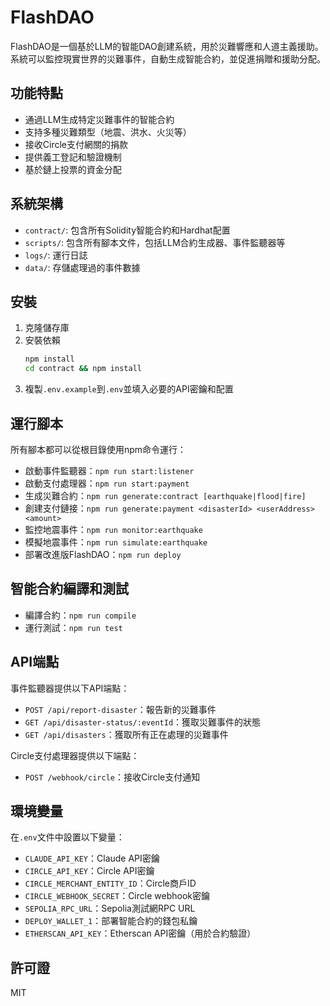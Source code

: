 # FlashDAO

FlashDAO是一個基於LLM的智能DAO創建系統，用於災難響應和人道主義援助。系統可以監控現實世界的災難事件，自動生成智能合約，並促進捐贈和援助分配。

## 功能特點

- 通過LLM生成特定災難事件的智能合約
- 支持多種災難類型（地震、洪水、火災等）
- 接收Circle支付網關的捐款
- 提供義工登記和驗證機制
- 基於鏈上投票的資金分配

## 系統架構

- `contract/`: 包含所有Solidity智能合約和Hardhat配置
- `scripts/`: 包含所有腳本文件，包括LLM合約生成器、事件監聽器等
- `logs/`: 運行日誌
- `data/`: 存儲處理過的事件數據

## 安裝

1. 克隆儲存庫
2. 安裝依賴
   ```bash
   npm install
   cd contract && npm install
   ```
3. 複製`.env.example`到`.env`並填入必要的API密鑰和配置

## 運行腳本

所有腳本都可以從根目錄使用npm命令運行：

- 啟動事件監聽器：`npm run start:listener`
- 啟動支付處理器：`npm run start:payment`
- 生成災難合約：`npm run generate:contract [earthquake|flood|fire]`
- 創建支付鏈接：`npm run generate:payment <disasterId> <userAddress> <amount>`
- 監控地震事件：`npm run monitor:earthquake`
- 模擬地震事件：`npm run simulate:earthquake`
- 部署改進版FlashDAO：`npm run deploy`

## 智能合約編譯和測試

- 編譯合約：`npm run compile`
- 運行測試：`npm run test`

## API端點

事件監聽器提供以下API端點：

- `POST /api/report-disaster`：報告新的災難事件
- `GET /api/disaster-status/:eventId`：獲取災難事件的狀態
- `GET /api/disasters`：獲取所有正在處理的災難事件

Circle支付處理器提供以下端點：

- `POST /webhook/circle`：接收Circle支付通知

## 環境變量

在`.env`文件中設置以下變量：

- `CLAUDE_API_KEY`：Claude API密鑰
- `CIRCLE_API_KEY`：Circle API密鑰
- `CIRCLE_MERCHANT_ENTITY_ID`：Circle商戶ID
- `CIRCLE_WEBHOOK_SECRET`：Circle webhook密鑰
- `SEPOLIA_RPC_URL`：Sepolia測試網RPC URL
- `DEPLOY_WALLET_1`：部署智能合約的錢包私鑰
- `ETHERSCAN_API_KEY`：Etherscan API密鑰（用於合約驗證）

## 許可證

MIT 